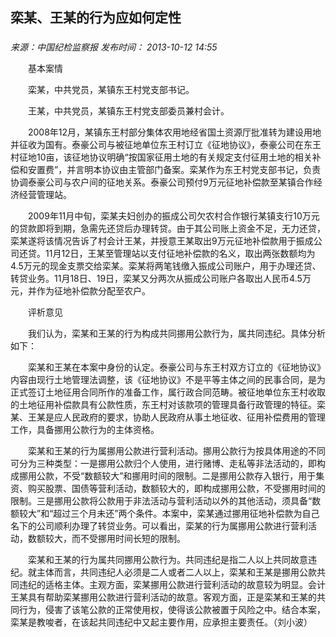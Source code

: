## 栾某、王某的行为应如何定性

### 

_来源：中国纪检监察报_ _发布时间： 2013-10-12 14:55_

　　基本案情

　　栾某，中共党员，某镇东王村党支部书记。

　　王某，中共党员，某镇东王村党支部委员兼村会计。

　　2008年12月，某镇东王村部分集体农用地经省国土资源厅批准转为建设用地并征收为国有。泰豪公司与被征地单位东王村订立《征地协议》，泰豪公司在东王村征地10亩，该征地协议明确“按国家征用土地的有关规定支付征用土地的相关补偿和安置费”，并言明本协议由主管部门备案。栾某作为东王村党支部书记，负责协调泰豪公司与农户间的征地关系。泰豪公司预付9万元征地补偿款至某镇合作经济经营管理站。

　　2009年11月中旬，栾某夫妇创办的振成公司欠农村合作银行某镇支行10万元的贷款即将到期，急需先还贷后办理转贷。由于其公司账上资金不足，无力还贷，栾某遂将该情况告诉了村会计王某，并授意王某取出9万元征地补偿款用于振成公司还贷。11月12日，王某至管理站以支付征地补偿款的名义，取出两张数额均为4.5万元的现金支票交给栾某。栾某将两笔钱缴入振成公司账户，用于办理还贷、转贷业务。11月18日、19日，栾某又分两次从振成公司账户各取出人民币4.5万元，并作为征地补偿款分配至农户。

　　评析意见

　　我们认为，栾某和王某的行为构成共同挪用公款行为，属共同违纪。具体分析如下：

　　栾某和王某在本案中身份的认定。泰豪公司与东王村双方订立的《征地协议》内容由现行土地管理法调整，该《征地协议》不是平等主体之间的民事合同，是为正式签订土地征用合同所作的准备工作，属行政合同范畴。被征地单位东王村收取的土地征用补偿款具有公款性质，东王村对该款项的管理具备行政管理的特征。栾某、王某是应人民政府的要求，协助人民政府从事土地征收、征用补偿费用的管理工作，具备挪用公款行为的主体资格。

　　栾某和王某的行为属挪用公款进行营利活动。挪用公款行为按具体用途的不同可分为三种类型：一是挪用公款归个人使用，进行赌博、走私等非法活动的，即构成挪用公款，不受“数额较大”和挪用时间的限制。二是挪用公款存入银行，用于集资、购买股票、国债等营利活动，数额较大的，即构成挪用公款，不受挪用时间的限制。三是挪用公款将公款用于非法活动与营利活动以外的其他活动，须具备“数额较大”和“超过三个月未还”两个条件。本案中，栾某通过挪用征地补偿款为自己名下的公司顺利办理了转贷业务。可以看出，栾某的行为属挪用公款进行营利活动，数额较大，而不受挪用时间长短的限制。

　　栾某和王某的行为属共同挪用公款行为。共同违纪是指二人以上共同故意违纪。就主体而言，共同违纪人必须是二人或者二人以上，栾某和王某是挪用公款共同违纪的适格主体。主观方面，栾某挪用公款进行营利活动的故意较为明显。会计王某具有帮助栾某挪用公款进行营利活动的故意。客观方面，正是栾某和王某的共同行为，侵害了该笔公款的正常使用权，使得该公款被置于风险之中。结合本案，栾某是教唆者，在该起共同违纪中又起主要作用，应承担主要责任。（刘小波）